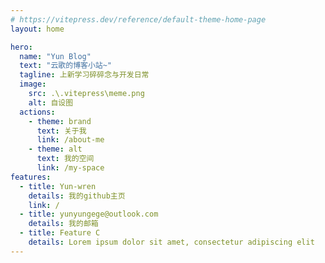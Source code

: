 ```yaml
---
# https://vitepress.dev/reference/default-theme-home-page
layout: home

hero:
  name: "Yun Blog"
  text: "云歌的博客小站~"
  tagline: 上新学习碎碎念与开发日常
  image:
    src: .\.vitepress\meme.png
    alt: 自设图
  actions:
    - theme: brand
      text: 关于我
      link: /about-me
    - theme: alt
      text: 我的空间
      link: /my-space
features:
  - title: Yun-wren
    details: 我的github主页
    link: /
  - title: yunyungege@outlook.com
    details: 我的邮箱
  - title: Feature C
    details: Lorem ipsum dolor sit amet, consectetur adipiscing elit
---
```


